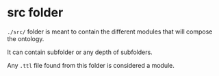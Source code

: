 # src folder

`./src/` folder is meant to contain the different modules that will compose the ontology.

It can contain subfolder or any depth of subfolders.

Any `.ttl` file found from this folder is considered a module.